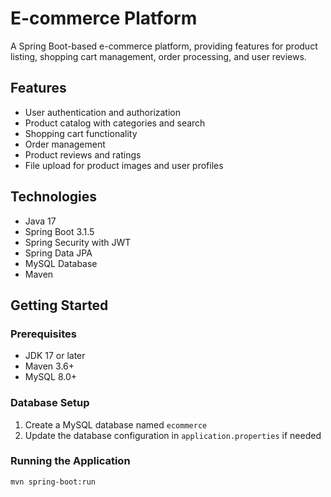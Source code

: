 # E-commerce Platform 

A Spring Boot-based e-commerce platform, providing features for product listing, shopping cart management, order processing, and user reviews.

## Features

- User authentication and authorization
- Product catalog with categories and search
- Shopping cart functionality
- Order management
- Product reviews and ratings
- File upload for product images and user profiles

## Technologies

- Java 17
- Spring Boot 3.1.5
- Spring Security with JWT
- Spring Data JPA
- MySQL Database
- Maven

## Getting Started

### Prerequisites

- JDK 17 or later
- Maven 3.6+
- MySQL 8.0+

### Database Setup

1. Create a MySQL database named `ecommerce`
2. Update the database configuration in `application.properties` if needed

### Running the Application

```bash
mvn spring-boot:run